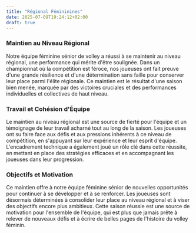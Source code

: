 ```yaml
---
title: "Régional Fémininines"
date: 2025-07-09T19:24:12+02:00
draft: true
---
```


### Maintien au Niveau Régional

Notre équipe féminine sénior de volley a réussi à se maintenir au niveau régional, une performance qui mérite d'être soulignée. Dans un championnat où la compétition est féroce, nos joueuses ont fait preuve d'une grande résilience et d'une détermination sans faille pour conserver leur place parmi l'élite régionale. Ce maintien est le résultat d'une saison bien menée, marquée par des victoires cruciales et des performances individuelles et collectives de haut niveau.

### Travail et Cohésion d'Équipe

Le maintien au niveau régional est une source de fierté pour l'équipe et un témoignage de leur travail acharné tout au long de la saison. Les joueuses ont su faire face aux défis et aux pressions inhérents à ce niveau de compétition, en s'appuyant sur leur expérience et leur esprit d'équipe. L'encadrement technique a également joué un rôle clé dans cette réussite, en mettant en place des stratégies efficaces et en accompagnant les joueuses dans leur progression.

### Objectifs et Motivation

Ce maintien offre à notre équipe féminine sénior de nouvelles opportunités pour continuer à se développer et à se renforcer. Les joueuses sont désormais déterminées à consolider leur place au niveau régional et à viser des objectifs encore plus ambitieux. Cette saison réussie est une source de motivation pour l'ensemble de l'équipe, qui est plus que jamais prête à relever de nouveaux défis et à écrire de belles pages de l'histoire du volley féminin.
